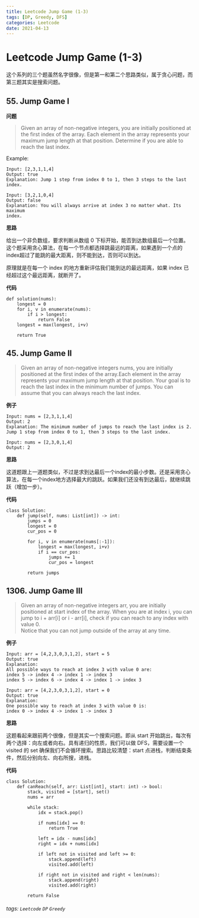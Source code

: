 ```yaml
---
title: Leetcode Jump Game (1-3)
tags: [DP, Greedy, DFS]
categories: Leetcode
date: 2021-04-13
---
```


# Leetcode Jump Game (1-3)

这个系列的三个题虽然名字很像，但是第一和第二个思路类似，属于贪心问题，而第三题其实是搜索问题。

## 55. Jump Game I

**问题**

> Given an array of non-negative integers, you are initially positioned at the first index of the array. Each element in the array represents your maximum jump length at that position. Determine if you are able to reach the last index.

Example:

```
Input: [2,3,1,1,4]
Output: true
Explanation: Jump 1 step from index 0 to 1, then 3 steps to the last index.
 
Input: [3,2,1,0,4]
Output: false
Explanation: You will always arrive at index 3 no matter what. Its maximum
index.
```

**思路**

给出一个非负数组，要求判断从数组 0 下标开始，能否到达数组最后一个位置。
这个题采用贪心算法，在每一个节点都选择跳最远的距离，如果遇到一个点的index超过了能跳的最大距离，则不能到达，否则可以到达。

原理就是在每一个 index 的地方重新评估我们能到达的最远距离，如果 index 已经超过这个最远距离，就断开了。

**代码**

```python=
def solution(nums):
    longest = 0
    for i, v in enumerate(nums):
        if i > longest:
            return False
    longest = max(longest, i+v)

    return True    
```


## 45. Jump Game II

> Given an array of non-negative integers nums, you are initially positioned at the first index of the array.Each element in the array represents your maximum jump length at that position.
Your goal is to reach the last index in the minimum number of jumps.
You can assume that you can always reach the last index.

**例子**

```
Input: nums = [2,3,1,1,4]
Output: 2
Explanation: The minimum number of jumps to reach the last index is 2. Jump 1 step from index 0 to 1, then 3 steps to the last index.

Input: nums = [2,3,0,1,4]
Output: 2
```

**思路**

这道题跟上一道题类似，不过是求到达最后一个index的最小步数。还是采用贪心算法，在每一个index地方选择最大的跳跃。如果我们还没有到达最后，就继续跳跃（增加一步）。

**代码**

```python=
class Solution:
    def jump(self, nums: List[int]) -> int:
        jumps = 0
        longest = 0
        cur_pos = 0
        
        for i, v in enumerate(nums[:-1]):
            longest = max(longest, i+v)
            if i == cur_pos:
                jumps += 1
                cur_pos = longest
                
        return jumps
```

## 1306. Jump Game III

> Given an array of non-negative integers arr, you are initially positioned at start index of the array. When you are at index i, you can jump to i + arr[i] or i - arr[i], check if you can reach to any index with value 0.  
> Notice that you can not jump outside of the array at any time.

**例子**

```
Input: arr = [4,2,3,0,3,1,2], start = 5
Output: true
Explanation: 
All possible ways to reach at index 3 with value 0 are: 
index 5 -> index 4 -> index 1 -> index 3 
index 5 -> index 6 -> index 4 -> index 1 -> index 3 

Input: arr = [4,2,3,0,3,1,2], start = 0
Output: true 
Explanation: 
One possible way to reach at index 3 with value 0 is: 
index 0 -> index 4 -> index 1 -> index 3
```

**思路**

这题看起来跟前两个很像，但是其实一个搜索问题。即从 start 开始跳出，每次有两个选择：向左或者向右。具有递归的性质，我们可以做 DFS，需要设置一个 visited 的 set 确保我们不会循环搜索。思路比较清楚：start 点进栈，判断结束条件，然后分别向左、向右所搜，进栈。

**代码**

```python=
class Solution:
    def canReach(self, arr: List[int], start: int) -> bool:
        stack, visited = [start], set()
        nums = arr
        
        while stack:
            idx = stack.pop()
            
            if nums[idx] == 0:
                return True
            
            left = idx - nums[idx]
            right = idx + nums[idx]
            
            if left not in visited and left >= 0:
                stack.append(left)
                visited.add(left)
            
            if right not in visited and right < len(nums):
                stack.append(right)
                visited.add(right)
                
        return False
```


###### tags: `Leetcode` `DP` `Greedy`